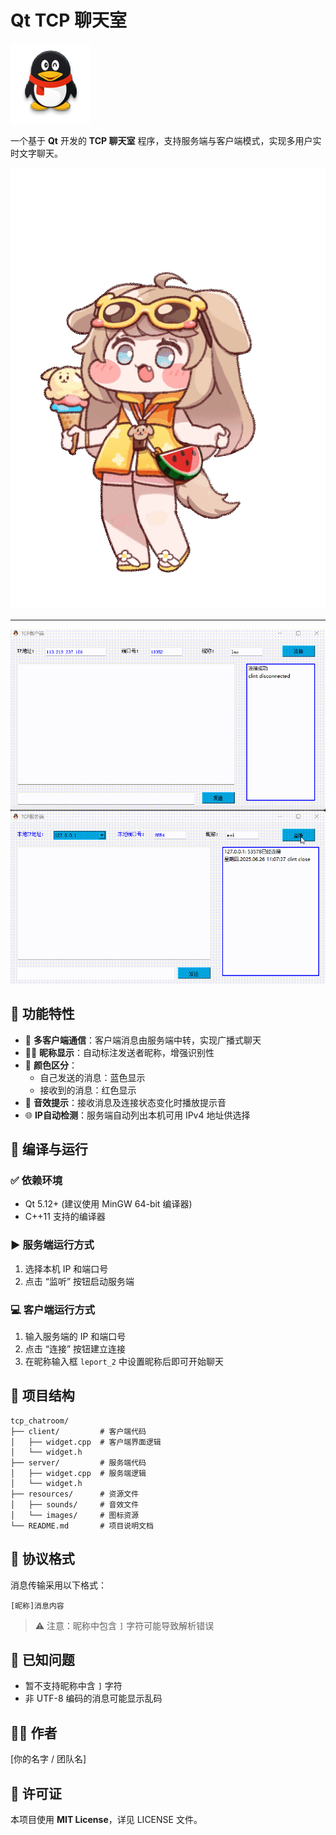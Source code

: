 
# Qt TCP 聊天室

![图标](qq.png)

一个基于 **Qt** 开发的 **TCP 聊天室** 程序，支持服务端与客户端模式，实现多用户实时文字聊天。

![demo](./黄油.gif) <!-- 放置你的视频或波形演示动图 -->

---
![demo2](./output.gif) <!-- 放置你的视频或波形演示动图 -->


## 🌟 功能特性

- 💬 **多客户端通信**：客户端消息由服务端中转，实现广播式聊天
- 🧑‍💻 **昵称显示**：自动标注发送者昵称，增强识别性
- 🎨 **颜色区分**：
  - 自己发送的消息：蓝色显示
  - 接收到的消息：红色显示
- 🔔 **音效提示**：接收消息及连接状态变化时播放提示音
- 🌐 **IP自动检测**：服务端自动列出本机可用 IPv4 地址供选择

## 🧩 编译与运行

### ✅ 依赖环境
- Qt 5.12+ (建议使用 MinGW 64-bit 编译器)
- C++11 支持的编译器

### ▶️ 服务端运行方式
1. 选择本机 IP 和端口号
2. 点击 “监听” 按钮启动服务端

### 💻 客户端运行方式
1. 输入服务端的 IP 和端口号
2. 点击 “连接” 按钮建立连接
3. 在昵称输入框 `leport_2` 中设置昵称后即可开始聊天

## 📁 项目结构

```
tcp_chatroom/
├── client/         # 客户端代码
│   ├── widget.cpp  # 客户端界面逻辑
│   └── widget.h
├── server/         # 服务端代码
│   ├── widget.cpp  # 服务端逻辑
│   └── widget.h
├── resources/      # 资源文件
│   ├── sounds/     # 音效文件
│   └── images/     # 图标资源
└── README.md       # 项目说明文档
```

## 📡 协议格式

消息传输采用以下格式：

```
[昵称]消息内容
```

> ⚠️ 注意：昵称中包含 `]` 字符可能导致解析错误

## 🧭 已知问题

- 暂不支持昵称中含 `]` 字符
- 非 UTF-8 编码的消息可能显示乱码

## 👨‍💻 作者

[你的名字 / 团队名]

## 📄 许可证

本项目使用 **MIT License**，详见 LICENSE 文件。
